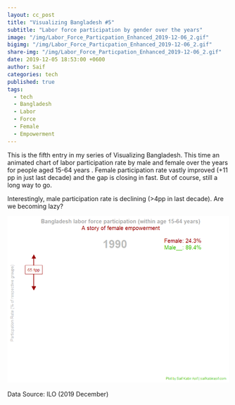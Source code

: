 ```yaml
---
layout: cc_post  
title: "Visualizing Bangladesh #5"
subtitle: "Labor force participation by gender over the years"
image: "/img/Labor_Force_Particpation_Enhanced_2019-12-06_2.gif"
bigimg: "/img/Labor_Force_Particpation_Enhanced_2019-12-06_2.gif"
share-img: "/img/Labor_Force_Particpation_Enhanced_2019-12-06_2.gif"
date: 2019-12-05 18:53:00 +0600
author: Saif
categories: tech
published: true
tags:
  - tech
  - Bangladesh
  - Labor
  - Force
  - Female
  - Empowerment
---
```


<style>

    article img {
    max-height: 100% !important;

}
</style>

This is the fifth entry in my series of Visualizing Bangladesh. This time an animated chart of labor participation rate by male and female over the years for people aged 15-64 years . Female participation rate vastly improved (+11 pp in just last decade) and the gap is closing in fast. But of course, still a long way to go.

Interestingly, male participation rate is declining (>4pp in last decade). Are we becoming lazy? 

![Labor Participation Rate](/img/Labor_Force_Particpation_Enhanced_2019-12-06_2.gif)

Data Source: ILO (2019 December)